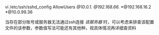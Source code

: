 vi /etc/ssh/sshd_config
AllowUsers  *@10.0.1.* *@192.168.66.* *@192.168.16.2 *@10.0.99.36

当存在部分账号或服务器无法通过ssh连接 *该服务器* 时，可以考虑来排查该配置文件的该参数，参数值写法可能还有其他种，视具体情况再详细查资料